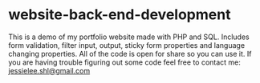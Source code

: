 # website-back-end-development
This is a demo of my portfolio website made with PHP and SQL. 
Includes form validation, filter input, output, sticky form properties and language changing properties.
All of the code is open for share so you can use it.
If you are having trouble figuring out some code feel free to contact me: jessielee.shl@gmail.com
